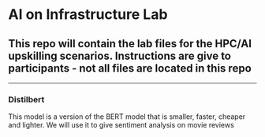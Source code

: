 # AI on Infrastructure Lab

## This repo will contain the lab files for the HPC/AI upskilling scenarios. Instructions are give to participants - not all files are located in this repo

-------------------------------------------------------------------------------------------------------------------------

### Distilbert

This model is a version of the BERT model that is smaller, faster, cheaper and lighter. We will use it to give sentiment analysis on movie reviews
